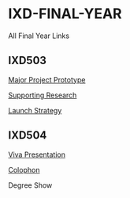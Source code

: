 # IXD-FINAL-YEAR
All Final Year Links

## IXD503

[Major Project Prototype](https://invis.io/N4RSAC2XYC2)

[Supporting Research](https://www.tumblr.com/blog/csd3sign/ixd503)

[Launch Strategy](https://github.com/CSD3SIGN/IXD-FINAL-YEAR/blob/master/stewart_craig_launch_strategy.pdf)


## IXD504

[Viva Presentation]()

[Colophon]()

Degree Show
